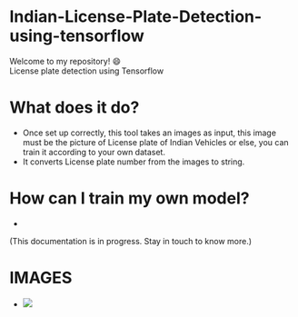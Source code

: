 # Indian-License-Plate-Detection-using-tensorflow
Welcome to my repository! :smile: <br/>
License plate detection using Tensorflow
# What does it do?
* Once set up correctly, this tool takes an images as input, this image must be the picture of License plate of Indian Vehicles or else, you can train it according to your own dataset.
* It converts License plate number from the images to string.
# How can I train my own model?
* <br/>
(This documentation is in progress. Stay in touch to know more.)
# IMAGES
* <img src="https://raw.githubusercontent.com/parikshit223933/SIH-INTERNAL-HACKATHON-PROJECT--INDIAN-NUMBER-PLATE-DETECTION/master/Proof%20of%20detection%20by%20image/73783575-f3060000-47b9-11ea-9e14-379af59b0048.png"/>
